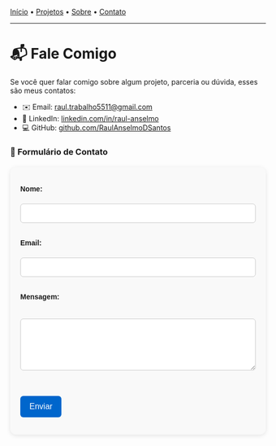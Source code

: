 [Início](index.md) • [Projetos](projetos.md) • [Sobre](sobre.md) • [Contato](contato.md)

---

# 📬 Fale Comigo

Se você quer falar comigo sobre algum projeto, parceria ou dúvida, esses são meus contatos:

- ✉️ Email: [raul.trabalho5511@gmail.com](mailto:raul.trabalho5511@gmail.com)
- 💼 LinkedIn: [linkedin.com/in/raul-anselmo](https://linkedin.com/in/raul-anselmo)
- 💻 GitHub: [github.com/RaulAnselmoDSantos](https://github.com/RaulAnselmoDSantos)

### 📩 Formulário de Contato

<style>
  form {
    max-width: 500px;
    margin: 20px auto;
    background: #f9f9f9;
    padding: 20px;
    border-radius: 12px;
    box-shadow: 0 2px 8px rgba(0,0,0,0.1);
    font-family: sans-serif;
  }

  label {
    font-weight: bold;
    display: block;
    margin-top: 15px;
  }

  input, textarea {
    width: 100%;
    padding: 10px;
    margin-top: 5px;
    border: 1px solid #ccc;
    border-radius: 6px;
    font-size: 14px;
    box-sizing: border-box;
  }

  button {
    margin-top: 20px;
    background-color: #0066cc;
    color: white;
    border: none;
    padding: 12px 18px;
    font-size: 16px;
    border-radius: 6px;
    cursor: pointer;
  }

  button:hover {
    background-color: #004c99;
  }
</style>

<form action="https://formsubmit.co/raul.trabalho5511@gmail.com" method="POST">

 <input type="hidden" name="_redirect" value="https://raulanselmodsantos.github.io/RaulAnselmoPortfolio/contato.html">

  <label>Nome:</label><br>
  <input type="text" name="name" required><br><br>

  <label>Email:</label><br>
  <input type="email" name="email" required><br><br>

  <label>Mensagem:</label><br>
  <textarea name="message" rows="5" required></textarea><br><br>

  <button type="submit">Enviar</button>
</form>
